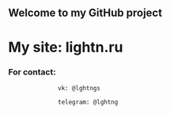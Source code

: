 ## Welcome to my GitHub project

# My site: lightn.ru

### For contact:    
                  vk: @lghtngs

                  telegram: @lghtng
                  

